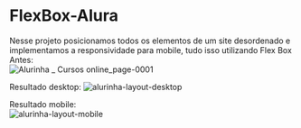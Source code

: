 # FlexBox-Alura

Nesse projeto posicionamos todos os elementos de um site desordenado e implementamos a responsividade para mobile, tudo isso utilizando Flex Box
Antes:<br>![Alurinha _ Cursos online_page-0001](https://user-images.githubusercontent.com/67664122/217977277-959046d6-e394-4eed-8e1d-fda3ea81129c.jpg)<br>

Resultado desktop: 
![alurinha-layout-desktop](https://user-images.githubusercontent.com/67664122/217976907-01a3ad33-85a9-4a04-8991-b2552058076d.png)<br>

Resultado mobile: <br>
![alurinha-layout-mobile](https://user-images.githubusercontent.com/67664122/217976961-98ae3d59-46af-4f57-bca6-8d7fa22ff21a.png)<br>

